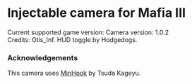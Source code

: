 Injectable camera for Mafia III
============================

Current supported game version: 
Camera version: 1.0.2  
Credits: Otis_Inf. HUD toggle by Hodgedogs.


### Acknowledgements
This camera uses [MinHook](https://github.com/TsudaKageyu/minhook) by Tsuda Kageyu.
